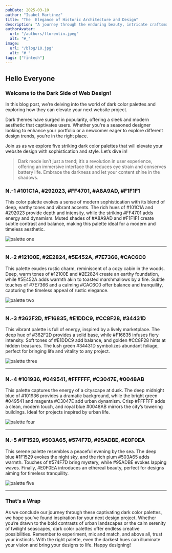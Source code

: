 ```yaml
---
pubDate: 2025-03-10
author: "Isabel Martinez"
title: "The  Elegance of Historic Architecture and Design"
description: "A journey through the enduring beauty, intricate craftsmanship, and timeless design of historic buildings and architectural masterpieces."
authorAvatar:
  url: "/authors/florentin.jpeg"
  alt: "#_"
image:
  url: "/blog/10.jpg"
  alt: "#_"
tags: ["fintech"]
---
```


## Hello Everyone

### Welcome to the Dark Side of Web Design!

In this blog post, we’re delving into the world of dark color palettes and exploring how they can elevate your next website project.

Dark themes have surged in popularity, offering a sleek and modern aesthetic that captivates users. Whether you're a seasoned designer looking to enhance your portfolio or a newcomer eager to explore different design trends, you’re in the right place.

Join us as we explore five striking dark color palettes that will elevate your website design with sophistication and style. Let’s dive in!

> Dark mode isn’t just a trend; it’s a revolution in user experience, offering an immersive interface that reduces eye strain and conserves battery life. Embrace the darkness and let your content shine in the shadows.

### N.-1 #101C1A, #292023, #FF4701, #A8A9AD, #F1F1F1

This color palette evokes a sense of modern sophistication with its blend of deep, earthy tones and vibrant accents. The rich hues of #101C1A and #292023 provide depth and intensity, while the striking #FF4701 adds energy and dynamism. Muted shades of #A8A9AD and #F1F1F1 create subtle contrast and balance, making this palette ideal for a modern and timeless aesthetic.

![palette one](https://www.colorsandfonts.com/images/blog/darkpalettes/1.svg)

---

### N.-2 #12100E, #2E2824, #5E452A, #7E7366, #CAC6C0

This palette exudes rustic charm, reminiscent of a cozy cabin in the woods. Deep, warm tones of #12100E and #2E2824 create an earthy foundation, while #5E452A adds warmth akin to toasted marshmallows by a fire. Subtle touches of #7E7366 and a calming #CAC6C0 offer balance and tranquility, capturing the timeless appeal of rustic elegance.

![palette two](https://www.colorsandfonts.com/images/blog/darkpalettes/2.svg)

---

### N.-3 #362F2D, #F16835, #E1DDC9, #CC8F28, #34431D

This vibrant palette is full of energy, inspired by a lively marketplace. The deep hue of #362F2D provides a solid base, while #F16835 infuses fiery intensity. Soft tones of #E1DDC9 add balance, and golden #CC8F28 hints at hidden treasures. The lush green #34431D symbolizes abundant foliage, perfect for bringing life and vitality to any project.

![palette three](https://www.colorsandfonts.com/images/blog/darkpalettes/3.svg)

---

### N.-4 #101936, #049541, #FFFFFF, #C3047E, #0048AB

This palette captures the energy of a cityscape at dusk. The deep midnight blue of #101936 provides a dramatic background, while the bright green #049541 and magenta #C3047E add urban dynamism. Crisp #FFFFFF adds a clean, modern touch, and royal blue #0048AB mirrors the city’s towering buildings. Ideal for projects inspired by urban life.

![palette four](https://www.colorsandfonts.com/images/blog/darkpalettes/4.svg)

---

### N.-5 #1F1529, #503A65, #574F7D, #95ADBE, #E0F0EA

This serene palette resembles a peaceful evening by the sea. The deep blue #1F1529 evokes the night sky, and the rich plum #503A65 adds warmth. Touches of #574F7D bring mystery, while #95ADBE evokes lapping waves. Finally, #E0F0EA introduces an ethereal beauty, perfect for designs aiming for timeless tranquility.

![palette five](https://www.colorsandfonts.com/images/blog/darkpalettes/5.svg)

---

### That’s a Wrap

As we conclude our journey through these captivating dark color palettes, we hope you’ve found inspiration for your next design project. Whether you’re drawn to the bold contrasts of urban landscapes or the calm serenity of twilight seascapes, dark color palettes offer endless creative possibilities. Remember to experiment, mix and match, and above all, trust your instincts. With the right palette, even the darkest hues can illuminate your vision and bring your designs to life. Happy designing!
